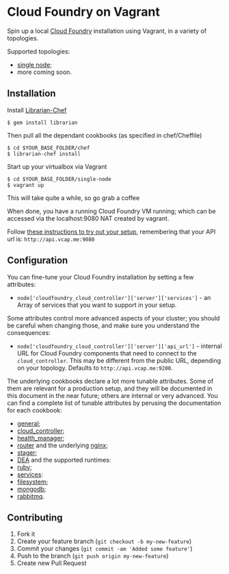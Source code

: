 # Cloud Foundry on Vagrant

Spin up a local [Cloud Foundry](http://www.cloudfoundry.org) installation
using Vagrant, in a variety of topologies.

Supported topologies:

* [single node](single-node/README.md);
* more coming soon.

## Installation

Install [Librarian-Chef](https://github.com/applicationsonline/librarian)

    $ gem install librarian

Then pull all the dependant cookbooks (as specified in chef/Cheffile)

    $ cd $YOUR_BASE_FOLDER/chef
    $ librarian-chef install 

Start up your virtualbox via Vagrant

    $ cd $YOUR_BASE_FOLDER/single-node
    $ vagrant up

This will take quite a while, so go grab a coffee

When done, you have a running Cloud Foundry VM running; which can be accessed
via the localhost:9080 NAT created by vagrant.

Follow [these instructions to try out your setup](https://github.com/cloudfoundry/oss-docs/tree/master/vcap/single_and_multi_node_deployments_with_dev_setup#trying-your-setup), remembering that your API url is: ```http://api.vcap.me:9080```

## Configuration

You can fine-tune your Cloud Foundry installation by setting a few attributes:

* `node['cloudfoundry_cloud_controller']['server']['services']` - an Array of
services that you want to support in your setup.

Some attributes control more advanced aspects of your cluster; you should
be careful when changing those, and make sure you understand the consequences:

* `node['cloudfoundry_cloud_controller']['server']['api_url']` - internal URL
for Cloud Foundry components that need to connect to the `cloud_controller`.
This may be different from the public URL, depending on your topology.
Defaults to `http://api.vcap.me:9200`.

The underlying cookbooks declare a lot more tunable attributes. Some of them
are relevant for a production setup, and they will be documented in this
document in the near future; others are internal or very advanced. You can
find a complete list of tunable attributes by perusing the documentation for
each cookbook:

* [general](https://github.com/zephirworks/cloudfoundry-cookbook.git);
* [cloud_controller](https://github.com/zephirworks/cloudfoundry-cloud_controller-cookbook.git);
* [health_manager](https://github.com/zephirworks/cloudfoundry-health_manager-cookbook.git);
* [router](https://github.com/zephirworks/cloudfoundry-router-cookbook.git)
and the underlying [nginx](https://github.com/zephirworks/cloudfoundry-nginx-cookbook.git);
* [stager](https://github.com/zephirworks/cloudfoundry-stager-cookbook.git);
* [DEA](https://github.com/zephirworks/cloudfoundry-dea-cookbook.git) and the
supported runtimes:
 * [ruby](https://github.com/zephirworks/cloudfoundry-ruby-runtime-cookbook.git);
* [services](https://github.com/zephirworks/cloudfoundry_service-cookbook.git):
 * [filesystem](https://github.com/zephirworks/cloudfoundry-filesystem-service-cookbook.git);
 * [mongodb](https://github.com/zephirworks/cloudfoundry-mongodb-service-cookbook.git);
 * [rabbitmq](https://github.com/zephirworks/cloudfoundry-rabbitmq-service-cookbook.git).

## Contributing

1. Fork it
2. Create your feature branch (`git checkout -b my-new-feature`)
3. Commit your changes (`git commit -am 'Added some feature'`)
4. Push to the branch (`git push origin my-new-feature`)
5. Create new Pull Request
